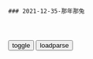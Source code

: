 ```tip
### 2021-12-35-那年那兔
```

<table id="tbc" style="white-space:pre-wrap">
</table>
<button onclick="toggleb()">toggle</button>
<button onclick="loadparse()">loadparse</button>
<br>
<!-- 🌸<br>🍅-　-🍑<hr>🍀 -->
<pre>
<textarea rows="30" cols="100" style="display: none" id="tar">

那兔5：不愧是兔子，被抓还要吃要喝，不给就发脾气,动漫,g产动漫,好看视频
https://haokan.baidu.com/v?vid=8426585527103801830&sfrom=baidu-feed

<font size="1" style="color:#DCDCDC">2022-03-21</font>

那年那兔那些事儿：兔子描述鹰酱家的大学太接地气，麻绳都是村子,动漫,国产动漫,好看视频
https://haokan.baidu.com/v?vid=9851403500901724709&sfrom=baidu-feed

各位知识分子朋友，欢迎来到我们这个种蘑菇的大家庭。

<font size="1" style="color:#DCDCDC">2022-03-14</font>

从那兔开始，震惊世界！ - 第十六章 诸君，且听龙吟！！！ - 顶点小说
https://www.maxreader.net/novel/congnatukaishizhenliangshijie/read_16.html

“各位知识分子朋友，欢迎来到我们这个种蘑菇嘞大家庭！！”

“啊，我们这边嘞好多都是从鹰酱家回来的，比如说那个什么很多轮子的村子回来的！”

下面的一只兔子对着伙伴悄悄说道：

“他说的是多伦多大学吧！”

豫兔继续说道：“还有那个树根很密集的大学的高材生！”

“他说的是密歇根大学。”

“还有那个叫啥，麻绳那个村嘞！”

“麻省理工学院！”

两只兔子有些无语的看着眼前的豫兔。

突然车子停了下来。

“啊，到了！”

众兔子纷纷跳下了车，只有那只豫兔还留在车上。

“俺们这些没文化的嘞搞不了这些东西。”

“种hua家就靠你们嘞，亲们！”

“帮俺们挺直腰杆子吧，拜拜！！！”

<font size="1" style="color:#DCDCDC">2022-03-14</font>

<p><font size="4""><b>
那年那兔：兔子的导弹定位不准，骆驼看完说明书，鹰酱哭了,动漫,g产动漫,好看视频</b></font>
https://haokan.baidu.com/v?vid=6005144825826484410&sfrom=baidu-feed

兔子你偷摸造这些东西，不会是用来打我的吧？

大屁眼子。

有朋自远方来，虽远必诛。

<font size="1" style="color:#DCDCDC"><b>2021/11/10 下午9:33:44</b></font>

那年那兔：鹰酱不愧是流氓大g，瞧瞧这一身打扮，这是要干啥去啊,动漫,g产动漫,好看视频
https://haokan.baidu.com/v?vid=4146387334426287428&sfrom=baidu-feed

这里是我的地盘，自古以来就是。从今往后这里我说了算，啊不，是自古以来就是我说了算。啊哈哈哈。a龖囗囗

我是
抗鸡奇侠闻风丧胆世界第三的文明古g
是也。我要雄起！a龖龖囗

<font size="1" style="color:#DCDCDC">2022-03-12</font>

那年那兔那些事儿：鹰酱来访种花家，看到兔子兵，冷汗都流下来了,动漫,g产动漫,好看视频
https://haokan.baidu.com/v?vid=1604740770736684415&sfrom=baidu-feed

从这一刻起，历史的齿轮，转了起来。

<font size="1" style="color:#DCDCDC">2022-03-11</font>

那年那兔：当年兔子跟鹰酱比海上实力，哭晕在厕所，有点悬殊哦,动漫,g产动漫,好看视频
https://haokan.baidu.com/v?vid=6947173992020388133&sfrom=baidu-feed

<font size="1" style="color:#DCDCDC">2022-03-11</font>

<font size="4"><b>
那年那兔那些事儿：兔子教鹰酱三三制，鹰酱用火箭筒，被兔子暴揍,动漫,g产动漫,好看视频</b></font><br>
https://haokan.baidu.com/v?vid=16019009431511114082&sfrom=baidu-feed

这种只会依靠装备优势，进行火力覆盖的行为，和流氓鹰酱有什么区别。

<font size="1" style="color:#DCDCDC"><b>2021/11/24 上午11:00:31</b></font>
那年那兔那些事：鹰酱换回了战俘，兔子换回顶鹰酱五个师的苹果树,动漫,g产动漫,好看视频
https://haokan.baidu.com/v?vid=11416315200439436277

你敢动我试试

来战啊

新闻

脑残片

2021/10/4下午3:41:43

<font size="4"><b>
那年那兔那些事儿：鹰酱和兔子各放狠话，围观群众都看呆了,动漫,g产动漫,好看视频</b></font><br>
https://haokan.baidu.com/v?vid=7164007938107601698&sfrom=baidu-feed

早晚宰了你，魂淡。

撑不到早完啦，魂淡。

<font size="1" style="color:#DCDCDC"><b>2021/11/26 上午10:34:38</b></font>

那年那兔那些事儿：弱小就要被欺负！两大g小g不入伙大打出手！,动漫,g产动漫,好看视频
https://haokan.baidu.com/v?vid=6248158700232082728&sfrom=baidu-feed

得不到那就干脆彻底毁掉

骆驼流泪，仿制AK，肩扛火箭

听着外面世界的炮火声。

2021/10/4下午3:35:34

<font size="2"><b>
那年那兔：小白兔迎接鹰酱，拿着白裤衩摇来摇去，太搞笑了！,动漫,g产动漫,好看视频</b></font><br>
https://haokan.baidu.com/v?vid=5425629487956077644&sfrom=baidu-feed

<font size="1" style="color:#DCDCDC"><b>2021/12/14 下午2:43:58</b></font><br>

那年那兔：兔子也想要战斗姬，没钱疯狂卖惨，鹰酱不听,动漫,g产动漫,好看视频
https://haokan.baidu.com/v?vid=8618402983995764674&sfrom=baidu-feed

无情的雨下呀下不停，淋透我身伤透我的心。

妈妈说过，资本家就是连你的棺材本都要一并拿去才开心的。

鹰酱，你真是个好禽兽。
https://gimg2.baidu.com/image_search/src=http%3A%2F%2Fi2.hdslb.com%2Fbfs%2Farchive%2F0b654f1cf7ac8d76fc10f3296165a1ae8d453838.jpg

<font size="1" style="color:#DCDCDC">2022-03-12</font>

那年那兔那些事儿：兔子真欠揍，看见鹰酱竟举白旗，真怂啊,动漫,g产动漫,好看视频
https://haokan.baidu.com/v?vid=13895535686646115625&sfrom=baidu-feed

三兔羡慕目光

三兔摇白旗

你来追我啊
髯翁：梦境背光

哈哈哈哈
髯翁：蜜月期

人家也想要好棒好棒的战斗姬

我不管，我不管
https://i.loli.net/2021/10/04/dONRBykljgiAH8V.png

你打算给多少钱

亲啊，君子之交淡如水。君子之交，我们不是君子吗？
想想作者临死前说过的话吧。

好像有点道理。那这样吧，我算你便宜一点。

你还没有悟到君子的精髓呀。小钱钱这种东西虽好，但是取之有道。节操，节操啊，你懂吗。
想想作者临死前三天所说的话吧。

今天虽然没更新，但是有一种谜之淡定。

那个，亲，不是有军事援助神马的吗？

一旦玩起来根本就停不下来好嘛。
https://i.loli.net/2021/10/04/zGqoIOUi2JVyFEl.png

人家也想要好多的小钱钱啊。
https://i.loli.net/2021/10/04/yZGUEN6q7jKYg9l.png

2021/10/4上午11:28:32

那年那兔那些事儿：兔熊结交，兔子阅兵歌唱《喀秋莎》！太感动了,动漫,g产动漫,好看视频
https://haokan.baidu.com/v?vid=11630780376371284093&sfrom=baidu-feed

我们相爱又相杀，既然我今天来这里做客，那么再送你一首，亲教过我的歌。

<font size="1" style="color:#DCDCDC">2022-03-10</font>

苏联名曲“喀秋莎”，灵感竟来源于zg，解f军：耻辱不会重演|火箭炮|张鼓峰|苏军_网易订阅
https://www.163.com/dy/article/GA5B0HOB0543V99X.html

1938年7月末，日本、苏联两g在张鼓峰地区进行了一场激烈的战斗。日军参战总人数近7000人、苏军参战1.5万余人，双方对张鼓峰地区的控制q展开了激烈的争夺。

这场冲突最终以日军的失败告终，苏军进占全部张鼓峰，将其划为“苏z界山”。

张鼓峰一直以来都是zg领土。在ze《瑷珲条约》z文文本中，明确规定张鼓峰属于zg。只是由于清zf积贫积弱，才渐渐失去了对地处边境的张鼓峰的控制。

<font size="1" style="color:#DCDCDC">2022-03-10</font>

钢铁洪流波波莎，关东精锐碾成渣。平成不知昭和恨，隔海犹唱喀秋莎。_哔哩哔哩_bilibili
https://www.bilibili.com/video/av501326750/

<font size="1" style="color:#DCDCDC">2022-03-10</font>

<p><font size="4""><b>
那年那兔那些事儿：兔子不要脸，身为种花家的人，还替毛熊打圆场,动漫,国产动漫,好看视频</b></font>
https://haokan.baidu.com/v?vid=10694455665043482341

他出了错拍拍屁股走人，倒下的同志们可永远也站不起来了。a龖龖龖

你张口毛熊闭口毛熊，把你自己那张面具摘下来，想想自己的祖宗是谁。a龖龖囗

我们不能再任由只会空谈的人摆布，而是应该用我们自己的行动去实现目标。a龖龖囗

<font size="1" style="color:#DCDCDC"><b>2021/11/8 下午2:02:23</b></font>

<font size="2"><b>
那年那兔：毛熊特别的饿，看到面包不吃，却在想有人要害他！,动漫,g产动漫,好看视频</b></font><br>
https://haokan.baidu.com/v?vid=1687426893227672423&sfrom=baidu-feed

我没有在夸你啊。a龖龖囗

鹰酱制造的光环，果然不太适合我，再见。（皿煮）

<font size="1" style="color:#DCDCDC"><b>2022/1/24 下午9:28:07</b></font><br>

<p><font size="4""><b>
那年那兔：兔子毛熊二国结交，双方开始阅兵唱国歌，像真的一样,动漫,g产动漫,好看视频</b></font>
https://haokan.baidu.com/v?vid=8030938479320125179&sfrom=baidu-feed

这个伟大的gj，已经不复存在了。

我们相爱又相杀。

<font size="1" style="color:#DCDCDC"><b>2021/11/8 下午1:53:12</b></font>

<p><font size="4""><b>
那年那兔：秃子打不过兔子，只能拿着喇叭，逞一时口舌之快,动漫,国产动漫,好看视频</b></font>
https://haokan.baidu.com/v?vid=8634243679684166097

那就干一票吧。

自己人打自己人，何必呢？

老子自幼就是种花家的传人，厚颜无耻之徒。a龖龖龖

总有一天，我会回来的。总有一天。

<font size="1" style="color:#DCDCDC"><b>2021/11/8 下午2:00:13</b></font>

那兔：棒子太自负，居然敢无视兔兔，惨遭sh主义毒打,动漫,g产动漫,好看视频
https://haokan.baidu.com/v?vid=3239244208240652545&sfrom=baidu-feed

二班的留下打扫战场，
一次性纸杯也要，手纸也要。

<font size="1" style="color:#DCDCDC">2022-03-09</font>

那年那兔：鹰酱横行霸道，吃雪糕不想给钱，兔子拿出绿色雪糕,动漫,国产动漫,好看视频
https://haokan.baidu.com/v?vid=10891942682253117172&sfrom=baidu-feed

孤独求败，但求一败。

我特喵的在城南吃西瓜都不给钱的，吃你个破雪糕算是看得起你。

你说话阴阳怪气的，迟早要治治你。

<font size="1" style="color:#DCDCDC">2022-03-08</font>

<p><font size="4"><b>
那年那兔那些事儿：兔子胆子真大，学生会开会，居然找个替身去,动漫,g产动漫,好看视频</b></font>
https://haokan.baidu.com/v?vid=8811463353403808882&sfrom=baidu-feed

就你出力出得最少，吃的最多。a龖龖囗

<font size="1" style="color:#DCDCDC"><b>2021/11/21 下午2:17:55</b></font>

<h4 style="color:#1E90FF">zg是礼仪之邦，“战斗m族”才不管那一套，直接扇嘴巴子</h4>
https://mbd.baidu.com/newspage/data/landingsuper?context=%7B%22nid%22%3A%22news_9367783272587479368%22%7D&n_type=-1&p_from=-1

<font size="1" style="color:#DCDCDC">2022/2/14 下午2:58:28</font>

<p><font size="4"><b>
那年那兔：毛熊不肯归还领土，领导无可奈何，只能派出嘴炮兔了,动漫,g产动漫,好看视频</b></font>
https://haokan.baidu.com/v?vid=16555000617855360976&sfrom=baidu-feed

给我接最强嘴炮兔。

<font size="1" style="color:#DCDCDC"><b>2021/11/21 下午8:51:47</b></font>

<p><font size="4"><b>
那年那兔那些事儿：兔子终于对作者动手，已不满足玩弄毛熊和鹰酱,动漫,g产动漫,好看视频</b></font>
https://haokan.baidu.com/v?vid=15083465950355101045&sfrom=baidu-feed

善良勇敢真诚慈祥的读者大大和观众老爷。

越来越短了呢。

少废话。

这个东西你眼熟吧。

这是你机箱硬盘，为了让你好好工作，除了工作以外的其他东西，我都会帮你删干净的。a龖龖囗

好汉饶命，不要啊。

我看看，小坦克哈，使命召唤哈，星际争霸哈。

g喜发财下山了31
這一段暗示作者被請去喝茶

<font size="1" style="color:#DCDCDC"><b>2021/11/19 下午4:28:45</b></font>

<p><font size="4"><b>
兔兔简直太腹黑，竟然狂坑好友，真的会做生意,动漫,g产动漫,好看视频</b></font>
https://haokan.baidu.com/v?vid=10476363943269115824&sfrom=baidu-feed

你这是明抢，生意没有你这么做的。

<font size="1" style="color:#DCDCDC"><b>2021/11/19 下午2:14:52</b></font>

<font size="2"><b>
那年那兔那些事儿：鹰酱喜欢小秃子，竟然提出这么阴险的建议,动漫,g产动漫,好看视频</b></font><br>
https://haokan.baidu.com/v?vid=12671640702929135622&sfrom=baidu-feed

把网线拔了。a龖龖囗

<font size="1" style="color:#DCDCDC"><b>2022/1/25 下午3:56:27</b></font><br>

<font size="2"><b>
那年那兔：兔子好算计，看鹰酱迟迟不肯买东西，大声说它是流氓,动漫,g产动漫,好看视频</b></font><br>
https://haokan.baidu.com/v?vid=4368859567034062447&sfrom=baidu-feed

大流氓就大流氓吧。

<font size="1" style="color:#DCDCDC"><b>2022/1/25 上午11:08:05</b></font><br>

<p><font size="4"><b>
为什么《那兔》不能上y视？那么多儿童不适合，能上吗_腾讯新闻</b></font>
https://new.qq.com/rain/a/20210508A03IMV00

在某些细节上，我们的兔子表现出来的面孔，就有些流氓了。

兔子在跟骆驼推销的时候，手法也跟市面上很多商家的推销手段不能说相似，只能说是一模一样，

凡是为g争光的事件就放在动画中，但是走过这么多弯路却只字不提，因此这或许还不够作为正能量的作品放在央视上播出，正因为它实在太“清澈”了。

《那年那兔那些事》这部动画如果光给孩子们看的话，他们是看不懂的，这部动画必须是有历史基础的人才能看懂，没有历史基础的孩子看着会感觉很无聊。

<font size="1" style="color:#DCDCDC"><b>2021/11/17 上午10:47:29</b></font>

<p><font size="4"><b>
为什么《那兔》不能像《工作细胞》那样上y视播出呢？</b></font>
https://baijiahao.baidu.com/s?id=1699188352922549402&wfr=spider&for=pc

《那兔》真的在y视上播出的话，很容易被一些“公知”以及g外媒体将其内容曲解。

《那兔》
需要一定的历史知识才能看懂表达的意思，

<font size="1" style="color:#DCDCDC"><b>2021/11/17 上午10:50:52</b></font>

<font size="4"><b>
那年那兔那些事儿：为了研发蘑菇弹，兔子累晕在工作岗位上,动漫,g产动漫,好看视频</b></font><br>
https://haokan.baidu.com/v?vid=5242716946212679113&sfrom=baidu-feed

<font size="1" style="color:#DCDCDC"><b>2021/12/1 下午1:44:31</b></font><br>

<font size="4"><b>
那年那兔那些事儿：兔子真是穷怕了，鹰酱熊酱不敢卖的东西他敢卖,动漫,g产动漫,好看视频</b></font><br>
https://haokan.baidu.com/v?pd=wisenatural&vid=9429465184928018240

<font size="1" style="color:#DCDCDC"><b>2021/12/1 下午1:45:13</b></font><br>

<font size="4"><b>
那年那兔：小白兔这么可爱，大家见了它，为何吓得直哆嗦！,动漫,g产动漫,好看视频</b></font><br>
https://haokan.baidu.com/v?vid=9458446352011642025&sfrom=baidu-feed

<font size="1" style="color:#DCDCDC"><b>2021/12/1 下午1:45:22</b></font><br>

<font size="2"><b>
那年那兔那些事儿：这辈子能为种花家燃烧一次自己的机会，很值得,动漫,g产动漫,好看视频</b></font><br>
https://haokan.baidu.com/v?vid=17926441895685354007&sfrom=baidu-feed

听说大哥和鹰酱达成协议了，禁止大气圈内实验蘑菇蛋，我们这么做合适么吗？

光听辣鸡交换，还连动画都不做了吗。

我们没有签过的纸，就是厕所的屎。

<font size="1" style="color:#DCDCDC"><b>2021/12/8 上午10:53:57</b></font><br>

<p><font size="4"><b>
那年那兔那些事儿：骆驼买军火误入兔子黑店，直接被骗光所有钱,动漫,g产动漫,好看视频</b></font>
https://haokan.baidu.com/v?vid=5432987842443711566&sfrom=baidu-feed

没有幽默感的骆驼，就跟油墨刷出来的鹰酱一样的非黑即白。

游击界有神器，这款东西迟早会流行的。

<font size="1" style="color:#DCDCDC"><b>2021/11/17 上午10:53:18</b></font>

<p><font size="4"><b>
那兔，学生会长公然诽谤，就这素质还当会长走后门当上的吧|动漫|动画|g产_新浪新闻</b></font>
http://k.sina.com.cn/article_6146078939_m16e55b8db00101anoc.html

是兔子快躲起来。

号外号外，兔子昨天又咬伤三人，非常凶残，切勿靠近或者投食。

没人跟我玩，我自己玩。

这么淳朴的好河马，好像可以交朋友的样子。

于是那年，经济援助开始了。

你们在干什么？

我也不知道啊。

这他喵的淳朴过了吧。

没钱没关系，我们谈谈资源。

<font size="1" style="color:#DCDCDC"><b>2021/11/17 上午11:06:23</b></font>

<p><font size="4"><b>
那年那兔那些事儿：兔子真是穷怕了，鹰酱熊酱不敢卖的东西他敢卖,动漫,g产动漫,好看视频</b></font>
https://haokan.baidu.com/v?vid=9429465184928018240&sfrom=baidu-feed

从今以后，绝对不允许有人再跟我大声说话。

鹰酱和熊酱敢卖的东西我们卖，鹰酱和熊酱不敢卖的东西我们更要卖。a龖龖龖

作者保证以后会按时更新俏兔子大战傻贼鹰，本次错误下不为例。

l兮传奇
那年骆驼带着兔子无法抗拒的巨款，买了一批战略武器，也是g际上唯一有记录的战略武器成交记录。网传兔子报了总价，骆驼以为是单价，还觉得太便宜了，辛酸。

q剑斋主
兔子卖的只是常规蛋，那个特殊的坏蛋是骆驼在沙漠捡滴我们可是好人

x部超音速
d风3，据说还卖了一枚h弹。

g谷先生
d风快递

<font size="1" style="color:#DCDCDC"><b>2021/11/16 下午1:57:05</b></font>

<font size="4"><b>
那年那兔那些事儿：兔子穷怕了，为了多挣钱什么都可以卖,动漫,g产动漫,好看视频</b></font><br>
https://haokan.baidu.com/v?vid=17733834889298386340&sfrom=baidu-feed

y点极幻
那兔的核心思想是什么呢?

n友菱Bl
小钱钱，小钱钱，还是小钱钱！所以不管是gj也好！还是咱们小家庭也好！都要有钱才是真的好！

b害怕V哥不是什么好人
钱

e木杉
和军火比起来，D品那点利润都不算什么了

s乄领域
和医药行业比起来，军火算个球

<font size="1" style="color:#DCDCDC"><b>2021/11/30 上午10:18:03</b></font><br>

<p><font size="4"><b>
那年那兔那些事儿：兔子鹰酱拍戏，导演遇害，来自过气网红的愤怒,动漫,g产动漫,好看视频</b></font>
https://haokan.baidu.com/v?vid=13337450829975538713&sfrom=baidu-feed

俏兔子大战傻贼鹰

鹰酱你个没皮没脸的。

在这件事上还是承让承让。

明明我才是主角，明明我才是种花家的传人，明明说好的双倍的幸福。

<font size="1" style="color:#DCDCDC"><b>2021/11/17 上午10:03:33</b></font>

<font size="2"><b>
那年那兔：鹰酱一言不合，直接把兔子给打了，场面太血腥！,动漫,g产动漫,好看视频</b></font><br>
https://haokan.baidu.com/v?vid=196184767269629731&sfrom=baidu-feed

那年兔子在鹰酱的鞭策下，板件质量越来越高。
https://gimg0.baidu.com/gimg/src=http%3A%2F%2Ff7.baidu.com%2Fit%2Fu%3D131781559%2C1870521873%26fm%3D222%26app%3D108%26f%3DJPEG
https://gimg0.baidu.com/gimg/src=http%3A%2F%2Ff7.baidu.com%2Fit%2Fu%3D131781559%2C1870521873%26fm%3D222%26app%3D108%26f.JPEG

<font size="1" style="color:#DCDCDC"><b>2022/1/25 上午11:27:09</b></font><br>

<p><font size="4"><b>
那年那兔那些事儿：兔子无视标准化，被鹰酱吊打，真是惨啊,动漫,g产动漫,好看视频</b></font>
https://haokan.baidu.com/v?vid=8039983645755478741&sfrom=baidu-feed

这两个板件的公差，还是在规定范围以外啊。

才一点而已，无视它。

按我的标准来。

亲，我错了。按照你的标准来，而且我是单身狗啊。

<font size="1" style="color:#DCDCDC"><b>2021/11/17 上午10:36:38</b></font>

<p><font size="4"><b>
那年那兔那些事儿：兔子大扫除掉下遥控器，好奇按下按钮会怎么样,动漫,g产动漫,好看视频</b></font>
https://haokan.baidu.com/v?vid=6553383838118908745

l史摘要
我们并没有卖蘑菇，那是我们zg丢失的，谁知道他们竟然在沙漠中捡到了幸好遥控器还在我们手中

t胡小P胡
此段都是反话，说没有武器装船，实情是兔子卖给s特一批弹道导弹，说没兔子专家去s特，实情是z方负责建设导弹发射基地并由z方控制发射q。

l实人壹
骆驼在沙漠里捡了一个蘑菇蛋

　riedrichEngels
卖给s特的d风3顺带给了一枚蘑菇弹，发射q还是掌握在我们手里

<font size="1" style="color:#DCDCDC"><b>2021/11/16 下午2:22:58</b></font>

那年那兔：毛熊和兔子在边境比武器实力，兔子一个王，毛熊懵了,动漫,g产动漫,好看视频
https://haokan.baidu.com/v?vid=989655431128698072&sfrom=baidu-feed

看见我数百万的部队了吗，只要一言不合，你就是个屎兔子。

穷鬼真的好受伤。
　你不要这个样子，实在不行我帮你修修飞姬的细节。

<font size="1" style="color:#DCDCDC">2022-03-08</font>

<p><font size="4"><b>
那年那兔那些事儿：鹰酱真倒霉，帮助兔子修飞机，自己却受伤了,动漫,g产动漫,好看视频</b></font>
https://haokan.baidu.com/v?vid=11956348947273799484&sfrom=baidu-feed

独一无二的东西才能彰显我兔的尊贵品质。

是要负历史责任的。

兔子制造，成为了威力专z，工艺m主的代名词。

<font size="1" style="color:#DCDCDC"><b>2021/11/15 下午2:10:54</b></font>

<font size="4"><b>
兔子的国际援助，便宜皮实，耐操-吧唧感觉自己萌萌哒</b></font><br>
http://jayseb.lofter.com/post/3cdb71_cc5b6f1

国际援助啊
https://imglf0.lf127.net/img/Q2hYQldwUWlYQ0RERzR3REE3R28vQjVhemdLTnhkQVpVeHRJb0hIVEdoYmc3Y01OYlFHVmN3PT0.jpg

耐操
https://imglf1.lf127.net/img/Q2hYQldwUWlYQ0RERzR3REE3R28vSkEwalplZEViWlFKQW04alRoM2wvaEJsRktJNFpUaTJRPT0.jpg

<font size="1" style="color:#DCDCDC"><b>2021/12/1 下午9:36:05</b></font><br>

那年那兔：有“朋”自远方来，虽远必诛，俺们就捡最大的狠狠打,动漫,g产动漫,好看视频
https://haokan.baidu.com/v?vid=17867123539966004371&sfrom=baidu-feed

<font size="1" style="color:#DCDCDC">2022-03-12</font>

<font size="4"><b>
那年那兔：老鹰看见兔子，吓得满身全是汗，偷偷援助被发现了！,动漫,g产动漫,好看视频</b></font><br>
https://haokan.baidu.com/v?vid=18415394767300660434&sfrom=baidu-feed

兔子，你偷摸造这些东西，不会是用来打我的吧？
　怎么会呢，咱么是朋友呀。Friend（流汗）
真的？
　当然是真的，咱俩拉钩。（大汗）

<font size="1" style="color:#DCDCDC"><b>2021/12/1 下午9:45:40</b></font><br>

<p><font size="4"><b>
那年那兔那些事儿：骆驼和兔子做交易，兔子成金主，鹰酱一头雾水,动漫,g产动漫,好看视频</b></font>
https://haokan.baidu.com/v?vid=4665034139133361096&tab=

我们卖给朋友的都是防御性质的，你拿的那个才是进攻性质的。

这是进攻，这是防御，没有道理啊。

<font size="1" style="color:#DCDCDC"><b>2021/11/16 下午2:15:59</b></font>

<font size="2"><b>
那年那兔：小兔子看完电影，吓得合不拢嘴，一直摇着头！,动漫,g产动漫,好看视频</b></font><br>
https://haokan.baidu.com/v?vid=7609189011804835085&sfrom=baidu-feed

<font size="1" style="color:#DCDCDC"><b>2021/12/14 下午8:37:57</b></font><br>

<font size="2"><b>
那年那兔那些事儿：看傻大木挨揍，兔子终于决定改革g开放挣钱,动漫,g产动漫,好看视频</b></font><br>
https://haokan.baidu.com/v?vid=10405708428998207661&sfrom=baidu-feed

<font size="1" style="color:#DCDCDC"><b>2021/12/8 下午1:23:13</b></font><br>

<p><font size="4"><b>
那年那兔那些事儿：兔子玩游戏，总是输给鹰酱，气的都拔网线啦,动漫,h产动漫,好看视频</b></font>
https://haokan.baidu.com/v?vid=8201828106596386148&sfrom=baidu-feed

打不赢，真的有可能打不赢。

不是我的错，是傻大木的错，是体z的错，是sh的错，是地球的错。

拖出去羹了吧。

我要见观众。

珊璞d狗带。
雷姆赛高。

我是爱米d。

就差钱喽。

改g开放吧。a龖龖龖

倒闭了，倒闭了。

驴牌同款，价格便宜。

鹰酱祖g品牌，古奇同款，价格便宜。

<font size="1" style="color:#DCDCDC"><b>2021/11/15 下午1:45:39</b></font>
<p><font size="4"><b>
那年那兔那些事儿：作者真是话多，拆穿鹰兔，被二人一顿爆锤,动漫,h产动漫,好看视频</b></font>
https://haokan.baidu.com/v?vid=1232048162971233236&sfrom=baidu-feed

不来一发帝g主义子弹的洗礼？

不了，不了。家里有，家里有。

最近听说你在卖硫二甘醇和亚硫酰氯。手握5毛。

君子固穷，我会帮别人做生化大杀器么？

话说，二位是怎么知道，这俩原材料能做生化大杀器啊？

不好好更新，就你话多。

到底是嫌不更新，还是嫌话多嘛？

<font size="1" style="color:#DCDCDC"><b>2021/11/12 上午10:01:13</b></font>

<p><font size="4"><b>
强行指控“银河号” 蓄意挑衅zg</b></font>
https://baijiahao.baidu.com/s?id=1716184059107166818&wfr=spider&for=pc

<font size="1" style="color:#DCDCDC"><b>2021/11/12 上午10:07:52</b></font>

<p><font size="4"><b>
那年那兔那些事儿：把地球五大扛把子得罪完的卡大佐出场了！(2),动漫,g产动漫,好看视频</b></font>
https://haokan.baidu.com/v?vid=7456398872597148342&sfrom=baidu-feed

拿下坦黑叔，活捉林？玲。

坦克碾压明鸭卡大佐。

<font size="1" style="color:#DCDCDC"><b>2021/11/17 上午11:21:03</b></font>

<font size="4"><b>
那年那兔：河马很强大，帮助弱小的人，谁知被敌人给干掉了！,动漫,g产动漫,好看视频</b></font><br>
https://haokan.baidu.com/v?vid=3483514340922113903&sfrom=baidu-feed

https://f7.baidu.com/it/u=4267267579,1399578201&fm=222&.jpg

<font size="1" style="color:#DCDCDC"><b>2021/11/26 下午2:54:43</b></font>

</textarea>
</pre>
<!-- 🍀<br>🍑-　-🍅<hr>🌸 -->

<script src="https://cdn.jsdelivr.net/npm/jquery@3.5.1/dist/jquery.min.js"></script>

<link rel="stylesheet" href="https://cdn.jsdelivr.net/gh/fancyapps/fancybox@3.5.7/dist/jquery.fancybox.min.css" />
<script src="https://cdn.jsdelivr.net/gh/fancyapps/fancybox@3.5.7/dist/jquery.fancybox.min.js"></script>

<script type="text/javascript">

var __urlRegex = /(\b(https?|ftp|file):\/\/[-A-Z0-9+&@#\/%?=~_|!:,.;]*[-A-Z0-9+&@#\/%=~_|])/ig;
var __imgRegex = /\.(?:jpe?g|gif|png|webp)$/i;

loadparse();

function parseURL($string){

    var exp = __urlRegex;
    return $string.replace(exp,function(match){
            __imgRegex.lastIndex=0;
            if(__imgRegex.test(match)){
                return '<a data-fancybox="gallery" href="' + match.replace("/p=700", "")
                 + '"><img src="' + match.replace("/p=700", "/p=160x200")+'" width="64"></a>';
            }
            else{
                return '<a href="' + match + '" target="_blank">' + match + '</a>';
            }
        }
    );
}

function loadparse() {
  tbc.innerHTML = parseURL(tar.value);
}

function toggleb() {
  var x = document.getElementById("tar");
  if (x.style.display === "none") {
    x.style.display = "";
  } else {
    x.style.display = "none";
  }
}

</script>
